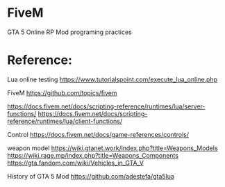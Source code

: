 # FiveM
GTA 5 Online RP Mod  programing practices 



Reference:
============

Lua online testing
https://www.tutorialspoint.com/execute_lua_online.php

FiveM
https://github.com/topics/fivem

https://docs.fivem.net/docs/scripting-reference/runtimes/lua/server-functions/
https://docs.fivem.net/docs/scripting-reference/runtimes/lua/client-functions/

Control
https://docs.fivem.net/docs/game-references/controls/

weapon model 
https://wiki.gtanet.work/index.php?title=Weapons_Models
https://wiki.rage.mp/index.php?title=Weapons_Components
https://gta.fandom.com/wiki/Vehicles_in_GTA_V



History of GTA 5 Mod
https://github.com/adestefa/gta5lua

